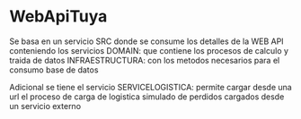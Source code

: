 # WebApiTuya

Se basa en un servicio SRC donde se consume los detalles de la WEB API conteniendo los servicios 
DOMAIN: que contiene los procesos de calculo y traida de datos
INFRAESTRUCTURA: con los metodos necesarios para el consumo base de datos

Adicional se tiene el servicio
SERVICELOGISTICA: permite cargar desde una url el proceso de carga de logistica simulado de perdidos cargados desde un servicio externo
